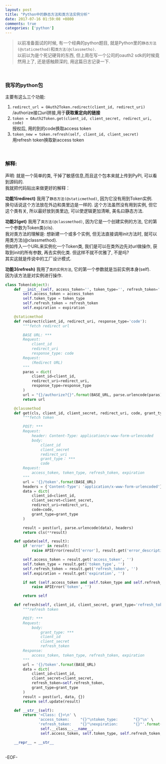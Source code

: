 ```yaml
---
layout: post
title: "Python中的静态方法和类方法实例分析"
date: 2017-07-16 01:59:08 +0800
comments: true
categories: ['python']
---
```


> 以前准备面试的时候, 有一个经典的python题目, 就是Python里的`静态方法(@staticmethod)`和`类方法(@classmetho)`.    
以前以为是个死记硬背的东西, 但上周在写一个公司的oauth2 sdk的时候竟然用上了, 还是感触颇深的, 用这篇日志记录一下.    
<!--more-->   
<br>  

### 我写的python包
主要有这么三个功能:   

1. `redirect_url = OAuth2Token.redirect(client_id, redirect_uri)`   
/authorize接口uri拼接,用于**获取重定向的链接**
2. `token = OAuth2Token.get(client_id, client_secret, redirect_uri, code)`   
授权后, 用的到的code换取access token
3. `token_new = token.refresh(self, client_id, client_secret)`   
用refresh token换取新access token
<br>


### 解释:   
    
声明: 就是一个简单的类, 干掉了敏感信息,而且这个包本来就上传到PyPI, 可以看到源码的.   
我就把代码贴出来做更好的解释：    

**功能1(redirect)** 我用了`静态方法(@staticmethod)`, 因为它没有用到Token实例.   
换句话说这个方法放在外边和类里边是一样的. 这个方法虽然没有用到实例, 但它这个类有关, 所以最好放到类里边, 可以使逻辑更加清晰, 美名曰静态方法.  

**功能2(get)** 我用了`类方法(@classmethod)`, 因为它是一个创建实例的方法, 它的第一个参数为Token类(cls).   
我对类方法的理解是: 想新建一个或多个实例, 但无法直接调用init方法时, 就可以用类方法(@classmethod).     
例如传入一个URL来实例化一个Token类, 我们是可以在类外边先对url做操作, 获取到init的所有参数, 再去实例化类. 但这样不就不优雅了, 不是吗?   
其实这就是传说中的工厂设计模式.   

**功能3(refresh)** 我用了`类的实例方法`, 它的第一个参数就是当前实例本身(self).    
因为该方法是对实例进行操作.    

```python
class Token(object):
    def __init__(self, access_token='', token_type='', refresh_token='', expiration=''):
        self.access_token = access_token
        self.token_type = token_type
        self.refresh_token = refresh_token
        self.expiration = expiration

    @staticmethod
    def redirect(client_id, redirect_uri, response_type='code'):
        """fetch redirect url

        BASE URL: ***
        Request:
            client_id
            redirect_uri
            response_type: code
        Request:
            (Redirect URL)
        """
        paras = dict(
            client_id=client_id,
            redirect_uri=redirect_uri,
            response_type=response_type
        )
        url = "{}/authorize?{}".format(BASE_URL, parse.urlencode(paras))
        return url

    @classmethod
    def get(cls, client_id, client_secret, redirect_uri, code, grant_type='authorization_code'):
        """fetch token

        POST: ***
        Request:
            header: Content-Type: application/x-www-form-urlencoded
            body:
                client_id
                client_secret
                redirect_uri
                grant_type： ***
                code
        Request:
            access_token, token_type, refresh_token, expiration
        """
        url = '{}/token'.format(BASE_URL)
        headers = {'Content-Type': 'application/x-www-form-urlencoded'}
        data = dict(
            client_id=client_id,
            client_secret=client_secret,
            redirect_uri=redirect_uri,
            code=code,
            grant_type=grant_type
        )

        result = post(url, parse.urlencode(data), headers)
        return cls(**result)

    def update(self, result):
        if 'error' in result:
            raise APIError(result['error'], result.get('error_description'))

        self.access_token = result.get('access_token', '')
        self.token_type = result.get('token_type', '')
        self.refresh_token = result.get('refresh_token', '')
        self.expiration = result.get('expiration', '')

        if not (self.access_token and self.token_type and self.refresh_token and self.expiration):
            raise APIError('token', '')

        return self

    def refresh(self, client_id, client_secret, grant_type='refresh_token'):
        """refresh token

        POST: ***
        Request:
            body:
                grant_type: ***
                client_id
                client_secret
                refresh_token
        Response:
            access_token, token_type, refresh_token, expiration
        """
        url = '{}/token'.format(BASE_URL)
        data = dict(
            client_id=client_id,
            client_secret=client_secret,
            refresh_token=self.refresh_token,
            grant_type=grant_type
        )
        result = post(url, data, {})
        return self.update(result)

    def __str__(self):
        return '<Class: {}>\n' \
               'access_token:     "{}"\ntoken_type:       "{}"\n' \
               'refresh_token:    "{}"\nexpiration:       "{}"'.format(
                self.__class__.__name__,
                self.access_token, self.token_type, self.refresh_token, self.expiration)

    __repr__ = __str__
```
<br>
-EOF-
<br>


